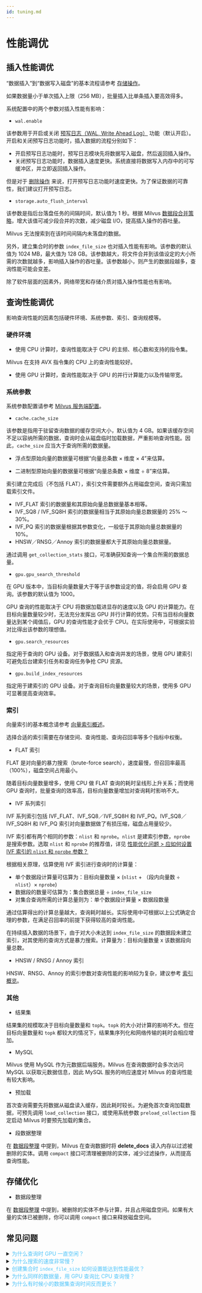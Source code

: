 ```yaml
---
id: tuning.md
---
```


# 性能调优

## 插入性能调优

<div class="alert note">
“数据插入”到“数据写入磁盘”的基本流程请参考 <a href="storage_operation.md">存储操作</a>。
</div>


如果数据量小于单次插入上限（256 MB），批量插入比单条插入要高效得多。

系统配置中的两个参数对插入性能有影响：

- `wal.enable`

该参数用于开启或关闭 [预写日志（WAL, Write Ahead Log）](write_ahead_log.md) 功能（默认开启）。开启和关闭预写日志功能时，插入数据的流程分别如下：

* 开启预写日志功能时，预写日志模块先将数据写入磁盘，然后返回插入操作。
* 关闭预写日志功能时，数据插入速度更快。系统直接将数据写入内存中的可写缓冲区，并立即返回插入操作。

但是对于 [删除操作](storage_operation.md#删除) 来说，打开预写日志功能时速度更快。为了保证数据的可靠性，我们建议打开预写日志。

- `storage.auto_flush_interval`

该参数是指后台落盘任务的间隔时间，默认值为 1 秒。根据 Milvus [数据段合并策略](storage_operation.md#数据合并)，增大该值可减少段合并的次数，减少磁盘 I/O，提高插入操作的吞吐量。

<div class="alert note">
Milvus 无法搜索到在该时间间隔内未落盘的数据。
</div>

另外，建立集合时的参数 `index_file_size` 也对插入性能有影响。该参数的默认值为 1024 MB，最大值为 128 GB。该参数越大，将文件合并到该值设定的大小所需的次数就越多，影响插入操作的吞吐量。该参数越小，则产生的数据段越多，查询性能可能会变差。

除了软件层面的因素外，网络带宽和存储介质对插入操作性能也有影响。

## 查询性能调优

影响查询性能的因素包括硬件环境、系统参数、索引、查询规模等。

### 硬件环境

- 使用 CPU 计算时，查询性能取决于 CPU 的主频、核心数和支持的指令集。

<div class="alert note">
Milvus 在支持 AVX 指令集的 CPU 上的查询性能较好。
</div>

- 使用 GPU 计算时，查询性能取决于 GPU 的并行计算能力以及传输带宽。

### 系统参数

<div class="alert note">
系统参数配置请参考 <a href="milvus_config.md">Milvus 服务端配置</a>。
</div>

- `cache.cache_size`

该参数是指用于驻留查询数据的缓存空间大小，默认值为 4 GB。如果该缓存空间不足以容纳所需的数据，查询时会从磁盘临时加载数据，严重影响查询性能。因此，`cache_size` 应当大于查询所需的数据量。

- 浮点型原始向量的数据量可根据“向量总条数 × 维度 × 4”来估算。

- 二进制型原始向量的数据量可根据“向量总条数 × 维度 ÷ 8”来估算。

索引建立完成后（不包括 FLAT），索引文件需要额外占用磁盘空间，查询只需加载索引文件。

* IVF_FLAT 索引的数据量和其原始向量总数据量基本相等。
* IVF\_SQ8 / IVF\_SQ8H 索引的数据量相当于其原始向量总数据量的 25% ～ 30%。
* IVF_PQ 索引的数据量根据其参数变化，一般低于其原始向量总数据量的 10%。
* HNSW／RNSG／Annoy 索引的数据量都大于其原始向量总数据量。

<div class="alert note">
通过调用 <code>get_collection_stats</code> 接口，可准确获知查询一个集合所需的数据总量。
</div>

- `gpu.gpu_search_threshold`

在 GPU 版本中，当目标向量数量大于等于该参数设定的值，将会启用 GPU 查询。该参数的默认值为 1000。

GPU 查询的性能取决于 CPU 将数据加载进显存的速度以及 GPU 的计算能力。在目标向量数量较少时，无法充分发挥出 GPU 并行计算的优势。只有当目标向量数量达到某个阈值后，GPU 的查询性能才会优于 CPU。在实际使用中，可根据实验对比得出该参数的理想值。

- `gpu.search_resources`

指定用于查询的 GPU 设备。对于数据插入和查询并发的场景，使用 GPU 建索引可避免后台建索引任务和查询任务争抢 CPU 资源。

- `gpu.build_index_resources`

指定用于建索引的 GPU 设备。对于查询目标向量数量较大的场景，使用多 GPU 可显著提高查询效率。

### 索引

<div class="alert note">
向量索引的基本概念请参考 <a href="index.md">向量索引概述</a>。
</div>

选择合适的索引需要在存储空间、查询性能、查询召回率等多个指标中权衡。

- FLAT 索引

FLAT 是对向量的暴力搜索（brute-force search），速度最慢，但召回率最高（100%），磁盘空间占用最小。

随着目标向量数量增多，使用 CPU 做 FLAT 查询的耗时呈线形上升关系；而使用 GPU 查询时，批量查询的效率高，目标向量数量增加对查询耗时影响不大。

- IVF 系列索引

IVF 系列索引包括 IVF\_FLAT、IVF\_SQ8／IVF\_SQ8H 和 IVF\_PQ。IVF\_SQ8／IVF\_SQ8H 和 IVF_PQ 索引对向量数据做了有损压缩，磁盘占用量较少。

IVF 索引都有两个相同的参数：`nlist` 和 `nprobe`。`nlist` 是建索引参数，`nprobe` 是搜索参数。选取 `nlist` 和 `nprobe` 的推荐值，详见 [性能优化问题 > 应如何设置 IVF 索引的 <code>nlist</code> 和 <code>nprobe</code> 参数？](performance_faq.md#应如何设置-ivf-索引的-nlist-和-nprobe-参数)

根据相关原理，估算使用 IVF 索引进行查询时的计算量：

* 单个数据段计算量可估算为：目标向量数量 × (`nlist` + （段内向量数 ÷ `nlist`）× `nprobe`)
* 数据段的数量可估算为：集合数据总量 ÷ `index_file_size`
* 对集合查询所需的计算总量则为：单个数据段计算量 × 数据段数量 

通过估算得出的计算总量越大，查询耗时越长。实际使用中可根据以上公式确定合理的参数，在满足召回率的前提下获得较高的查询性能。

<div class="alert note">
在持续插入数据的场景下，由于对大小未达到 <code>index_file_size</code> 的数据段未建立索引，对其使用的查询方式是暴力搜索。计算量为：目标向量数量 x 该数据段向量总数。
</div>

- HNSW / RNSG / Annoy 索引

HNSW、RNSG、Annoy 的索引参数对查询性能的影响较为复杂，建议参考 [索引概览](index.md#索引概览)。

### 其他

- 结果集

结果集的规模取决于目标向量数量和 `topk`。`topk` 的大小对计算的影响不大。但在目标向量数量和 `topk` 都较大的情况下，结果集序列化和网络传输的耗时会相应增加。

- MySQL

Milvus 使用 MySQL 作为元数据后端服务。Milvus 在查询数据时会多次访问 MySQL 以获取元数据信息，因此 MySQL 服务的响应速度对 Milvus 的查询性能有较大影响。

- 预加载

首次查询需要先将数据从磁盘读入缓存，因此耗时较长。为避免首次查询加载数据，可预先调用 `load_collection` 接口，或使用系统参数  `preload_collection` 指定启动 Milvus 时要预先加载的集合。

- 段数据整理

在 [数据段整理](storage_operation.md#数据段整理) 中提到，Milvus 在查询数据时将 **delete_docs** 读入内存以过滤被删除的实体。调用 `compact` 接口可清理被删除的实体，减少过滤操作，从而提高查询性能。

## 存储优化

- 数据段整理

在 [数据段整理](storage_operation.md#数据段整理) 中提到，被删除的实体不参与计算，并且占用磁盘空间。如果有大量的实体已被删除，你可以调用 `compact` 接口来释放磁盘空间。


## 常见问题

<details>
<summary><font color="#4fc4f9">为什么查询时 GPU 一直空闲？</font></summary>
<p>此时应该是在用 CPU 进行查询。如果要用 GPU 进行查询，需要在配置文件中将 <code>gpu_search_threshold</code> 的值设置为小于 <code>nq</code> (每次查询的向量条数) 。可以将 <code>gpu_search_threshold</code> 的值调整为期望开启 GPU 搜索的 <code>nq</code> 数。若 <code>nq</code> 小于该值，则用 CPU 查询，否则将使用 GPU 查询。不建议在查询批量较小时使用 GPU 搜索。</p>
</details>
<details>
<summary><font color="#4fc4f9">为什么搜索的速度非常慢？</font></summary>
请首先检查 <strong>server_config.yaml</strong> 的 <code>cache.cache_size</code> 参数是否大于集合中的数据量。
</details>
<details>
<summary><font color="#4fc4f9">创建集合时 <code>index_file_size</code> 如何设置能达到性能最优？</font></summary>
<p>使用客户端创建集合时有一个 <code>index_file_size</code> 参数，用来指定数据存储时单个文件的大小，其单位为 MB，默认值为 1024。当向量数据不断导入时，Milvus 会把数据增量式地合并成文件。当某个文件达到 <code>index_file_size</code> 所设置的值之后，这个文件就不再接受新的数据，Milvus 会把新的数据存成另外一个文件。这些都是原始向量数据文件，如果建立了索引，则每个原始文件会对应生成一个索引文件。Milvus 在进行搜索时，是依次对每个索引文件进行搜索。
</p>
<p>
根据我们的经验，当 <code>index_file_size</code> 从 1024 改为 2048 时，搜索性能会有 30% ~ 50% 左右的提升。但要注意如果该值设得过大，有可能导致大文件无法加载进显存（甚至内存）。比如显存只有 2 GB，该参数设为 3 GB，显存明显放不下。
</p>
<p>
如果向集合中导入数据的频率不高，建议将 <code>index_file_size</code> 的值设为 1024 MB 或者 2048 MB。如果后续会持续地向集合中导入增量数据，为了避免查询时未建立索引的数据文件过大，建议这种情况下将该值设置为 256 MB 或者 512 MB。
</p>
可参阅 <a href="https://www.milvus.io/cn/blogs/2020-2-16-api-setting.md">如何设置 Milvus 客户端参数</a>。
</details>
<details>
<summary><font color="#4fc4f9">为什么同样的数据量，用 GPU 查询比 CPU 查询慢？</font></summary>
<p>一般来说，当 <code>nq</code>（每次查询的向量条数）较小时，用 CPU 查询比较快。只有当 <code>nq</code> 较大（约大于 500）时，用 GPU 查询才会更有优势。
</p>
<p>
因为在 Milvus 中，每次用 GPU 查询都需要将数据从内存加载到显存。只有当 GPU 查询节省的计算时间能抵消掉数据加载的时间，才能体现出 GPU 查询的优势。
</p>
</details>
<details>
<summary><font color="#4fc4f9">为什么有时候小的数据集查询时间反而更长？</font></summary>
如果数据文件的大小小于创建集合时 <code>index_file_size</code> 参数的值，Milvus 则不会为此数据文件构建索引。因此，小的数据集有可能查询时间会更长。你还可以调用 <code>create_index</code> 建立索引。
</details>
